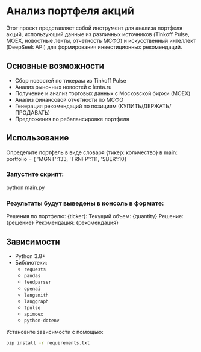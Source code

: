 # Анализ портфеля акций

Этот проект представляет собой инструмент для анализа портфеля акций, использующий данные из различных источников (Tinkoff Pulse, MOEX, новостные ленты, отчетность МСФО) и искусственный интеллект (DeepSeek API) для формирования инвестиционных рекомендаций.

## Основные возможности
- Сбор новостей по тикерам из Tinkoff Pulse
- Анализ рыночных новостей с lenta.ru
- Получение и анализ торговых данных с Московской биржи (MOEX)
- Анализ финансовой отчетности по МСФО
- Генерация рекомендаций по позициям (КУПИТЬ/ДЕРЖАТЬ/ПРОДАВАТЬ)
- Предложения по ребалансировке портфеля
## Использование
Определите портфель в виде словаря {тикер: количество} в main:
portfolio = {
'MGNT':133,
'TRNFP':111,
'SBER':10}

### Запустите скрипт:
python main.py

### Результаты будут выведены в консоль в формате:

Решения по портфелю:
{ticker}:
Текущий объем: {quantity}
Решение: {решение}
Рекомендация: {рекомендация}


## Зависимости
- Python 3.8+
- Библиотеки:
    - `requests`
    - `pandas`
    - `feedparser`
    - `openai`
    - `langsmith`
    - `langgraph`
    - `tpulse`
    - `apimoex`
    - `python-dotenv`

Установите зависимости с помощью:
```bash
pip install -r requirements.txt


